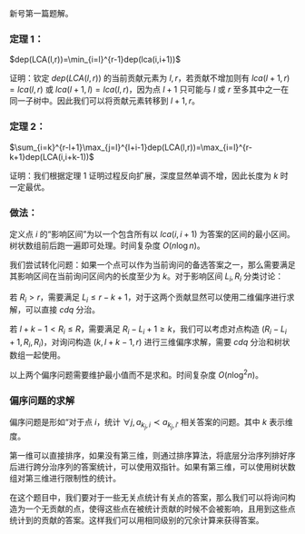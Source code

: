 新号第一篇题解。
### 定理 $1$：

$dep(LCA(l,r))=\min_{i=l}^{r-1}dep(lca(i,i+1))$

证明：钦定 $dep(LCA(l,r))$ 的当前贡献元素为 $l,r$，若贡献不增加则有 $lca(l+1,r)=lca(l,r)$ 或 $lca(l+1,l)=lca(l,r)$，因为点 $l+1$ 只可能与 $l$ 或 $r$ 至多其中之一在同一子树中。因此我们可以将贡献元素转移到 $l+1,r$。

### 定理 $2$：

$\sum_{i=k}^{r-l+1}\max_{j=l}^{l+i-1}dep(LCA(l,r))=\max_{i=l}^{r-k+1}dep(LCA(i,i+k-1))$

证明：我们根据定理 $1$ 证明过程反向扩展，深度显然单调不增，因此长度为 $k$ 时一定最优。

### 做法：
定义点 $i$ 的“影响区间”为以一个包含所有以 $lca(i,i+1)$ 为答案的区间的最小区间。树状数组前后跑一遍即可处理。时间复杂度 $O(n\log n)$。

我们尝试转化问题：如果一个点可以作为当前询问的备选答案之一，那么需要满足其影响区间在当前询问区间内的长度至少为 $k$。对于影响区间 $L_i,R_i$ 分类讨论：

若 $R_i>r$，需要满足 $L_i\le r-k+1$，对于这两个贡献显然可以使用二维偏序进行求解，可以直接 $cdq$ 分治。

若 $l+k-1<R_i\le R$，需要满足 $R_i-L_i+1\ge k$，我们可以考虑对点构造 $(R_i-L_i+1,R_i,R_i)$，对询问构造 $(k,l+k-1,r)$ 进行三维偏序求解，需要 $cdq$ 分治和树状数组一起使用。

以上两个偏序问题需要维护最小值而不是求和。时间复杂度 $O(n\log^2n)$。

### 偏序问题的求解
偏序问题是形如“对于点 $i$，统计 $\forall j,a_{k_j,i}\prec a_{k_j,i'}$ 相关答案的问题。其中 $k$ 表示维度。

第一维可以直接排序，如果没有第三维，则通过排序算法，将底层分治序列排好序后进行跨分治序列的答案统计，可以使用双指针。如果有第三维，可以使用树状数组对第三维进行限制性的统计。

在这个题目中，我们要对于一些无关点统计有关点的答案，那么我们可以将询问构造为一个无贡献的点，使得这些点在被统计贡献的时候不会被影响，且用到这些点统计到的贡献的答案。这样我们可以用相同级别的冗余计算来获得答案。
